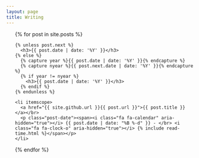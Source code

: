 ```yaml
---
layout: page
title: Writing
---
```

<ul class="posts">
  {% for post in site.posts %}

    {% unless post.next %}
      <h3>{{ post.date | date: '%Y' }}</h3>
    {% else %}
      {% capture year %}{{ post.date | date: '%Y' }}{% endcapture %}
      {% capture nyear %}{{ post.next.date | date: '%Y' }}{% endcapture %}
      {% if year != nyear %}
        <h3>{{ post.date | date: '%Y' }}</h3>
      {% endif %}
    {% endunless %}

    <li itemscope>
      <a href="{{ site.github.url }}{{ post.url }}">{{ post.title }}</a></br>
      <p class="post-date"><span><i class="fa fa-calendar" aria-hidden="true"></i> {{ post.date | date: "%B %-d" }} - </br> <i class="fa fa-clock-o" aria-hidden="true"></i> {% include read-time.html %}</span></p>
    </li>

  {% endfor %}
</ul>
